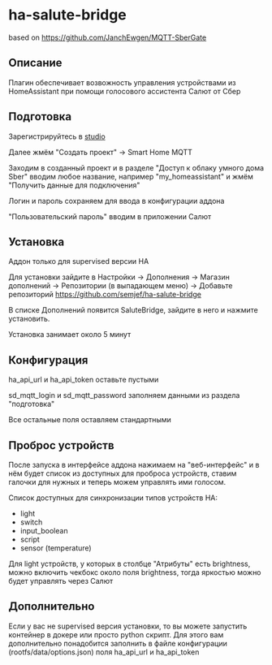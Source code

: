 # ha-salute-bridge

based on https://github.com/JanchEwgen/MQTT-SberGate

## Описание

Плагин обеспечивает возвожность управления устройствами из HomeAssistant при 
помощи голосового ассистента Салют от Сбер

## Подготовка

Зарегистрируйтесь в [studio](https://developers.sber.ru/studio/)

Далее жмём "Создать проект" -> Smart Home MQTT

Заходим в созданный проект и в разделе "Доступ к облаку умного дома Sber" вводим любое название,
например "my_homeassistant" и жмём "Получить данные для подключения"

Логин и пароль сохраняем для ввода в конфигурации аддона

"Пользовательский пароль" вводим в приложении Салют

## Установка

Аддон только для supervised версии HA

Для установки зайдите в 
Настройки -> Дополнения -> Магазин дополнений -> 
Репозитории (в выпадающем меню) -> Добавьте репозиторий https://github.com/semjef/ha-salute-bridge

В списке Дополнений появится SaluteBridge, зайдите в него и нажмите установить. 

Установка занимает около 5 минут

## Конфигурация

ha_api_url и ha_api_token оставьте пустыми

sd_mqtt_login и sd_mqtt_password заполняем данными из раздела "подготовка"

Все остальные поля оставляем стандартными

## Проброс устройств

После запуска в интерфейсе аддона нажимаем на "веб-интерфейс" и в нём будет список из 
доступных для проброса устройств, ставим галочки для нужных и теперь можем управлять ими голосом.

Список доступных для синхронизации типов устройств HA:
- light
- switch
- input_boolean
- script
- sensor (temperature)

Для light устройств, у которых в столбце "Атрибуты" есть brightness, можно включить чекбокс около поля brightness, 
тогда яркостью можно будет управлять через Салют

## Дополнительно

Если у вас не supervised версия установки, то вы можете запустить контейнер в докере или просто python скрипт. 
Для этого вам дополнительно понадобится заполнить в файле конфигурации (rootfs/data/options.json) 
поля ha_api_url и ha_api_token